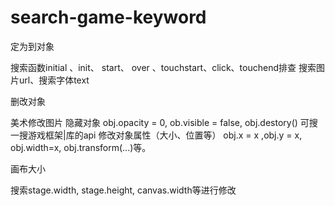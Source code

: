 # search-game-keyword

定为到对象

  搜索函数initial 、init、 start、 over 、touchstart、click、touchend排查
  搜索图片url、搜索字体text

删改对象

  美术修改图片
  隐藏对象    obj.opacity = 0, ob.visible = false, obj.destory() 可搜一搜游戏框架|库的api
  修改对象属性（大小、位置等）    obj.x = x ,obj.y = x, obj.width=x, obj.transform(...)等。

 画布大小

  搜索stage.width, stage.height, canvas.width等进行修改
